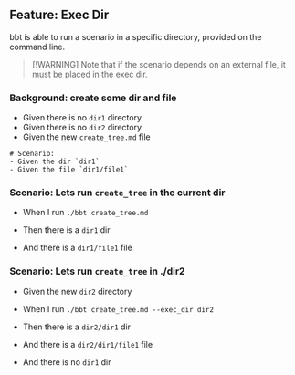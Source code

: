 ## Feature: **Exec Dir** 

bbt is able to run a scenario in a specific directory, provided on the command line.  
> [!WARNING] Note that if the scenario depends on an external file, it must be placed in the exec dir.

### Background: create some dir and file

- Given there is no `dir1` directory
- Given there is no `dir2` directory
- Given the new `create_tree.md` file
```
# Scenario:
- Given the dir `dir1`
- Given the file `dir1/file1` 
```

### Scenario: Lets run `create_tree` in the current dir

- When I run `./bbt create_tree.md`

- Then there is a `dir1` dir
- And there is a `dir1/file1` file

### Scenario: Lets run `create_tree` in ./dir2

- Given the new `dir2` directory

- When I run `./bbt create_tree.md --exec_dir dir2`

- Then there is a `dir2/dir1` dir
- And there is a `dir2/dir1/file1` file
- And there is no `dir1` dir
